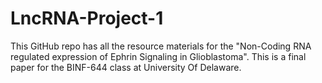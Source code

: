 # LncRNA-Project-1
This GitHub repo has all the resource materials for the "Non-Coding RNA regulated expression of Ephrin Signaling in Glioblastoma". This is a final paper for the BINF-644 class at University Of Delaware. 
